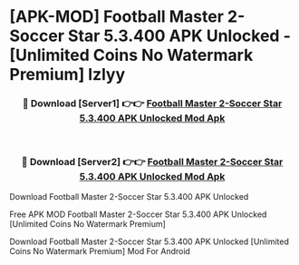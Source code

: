 # [APK-MOD] Football Master 2-Soccer Star 5.3.400 APK Unlocked - [Unlimited Coins No Watermark Premium] lzlyy



<div align="center">
<h3>🔴 Download [Server1] 👉👉 <a href="https://momento.my/?title=Football_Master_2-Soccer_Star_5.3.400_APK_Unlocked">Football Master 2-Soccer Star 5.3.400 APK Unlocked Mod Apk</a></h3><br>

<h3>🔴 Download [Server2] 👉👉 <a href="https://momento.my/?title=Football_Master_2-Soccer_Star_5.3.400_APK_Unlocked">Football Master 2-Soccer Star 5.3.400 APK Unlocked Mod Apk</a></h3>
</div>



Download Football Master 2-Soccer Star 5.3.400 APK Unlocked 

Free APK MOD Football Master 2-Soccer Star 5.3.400 APK Unlocked [Unlimited Coins No Watermark Premium]

Download Football Master 2-Soccer Star 5.3.400 APK Unlocked [Unlimited Coins No Watermark Premium] Mod For Android
